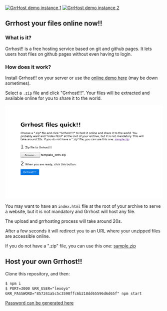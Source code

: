 [![GrrHost demo instance 1](http://monitoshi.lexoyo.me/badge/1477989879902-2221?rand=2)](https://grrhosting.herokuapp.com/)
[![GrrHost demo instance 2](http://monitoshi.lexoyo.me/badge/1477989896833-64?rand=2)](https://grrhosting2.herokuapp.com/)

## Grrhost your files online now!!

### What is it?

Grrhost!! is a free hosting service based on git and github pages. It lets users host files on github pages without even having to login.

### How does it work?

Install Grrhost!! on your server or use the [online demo here](https://grrhosting.herokuapp.com/) (may be down sometimes).


Select a `.zip` file and click "Grrhost!!!". Your files will be extracted and available online for you to share it to the world.

[![](./screenshot.png)](https://grrhosting.herokuapp.com/)

You may want to have an `index.html` file at the root of your archive to serve a website, but it is not mandatory and Grrhost will host any file.

The upload and grrhosting process will take around 20s.

After a few seconds it will redirect you to an URL where your unzipped files are accessible online.

If you do not have a ".zip" file, you can use this one: [sample.zip](./public/sample.zip)


## Host your own Grrhost!!

Clone this repository, and then:

```
$ npm i
$ PORT=3000 GRR_USER="lexoyo" GRR_PASSWORD="857241a5c5c3590ffc6b218dd65596d6d65f" npm start
```

[Password can be generated here](https://github.com/settings/tokens)
